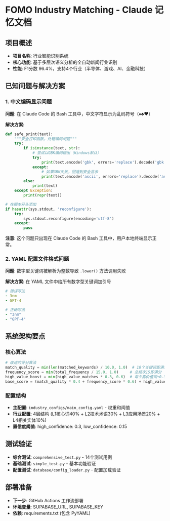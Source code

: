 # FOMO Industry Matching - Claude 记忆文档

## 项目概述
- **项目名称**: 行业智能识别系统
- **核心功能**: 基于多层次语义分析的全自动新闻行业识别
- **性能**: F1分数 96.4%，支持4个行业（半导体、游戏、AI、金融科技）

## 已知问题与解决方案

### 1. 中文编码显示问题
**问题**: 在 Claude Code 的 Bash 工具中，中文字符显示为乱码符号（♦♣♥）

**解决方案**: 
```python
def safe_print(text):
    """安全打印函数，处理编码问题"""
    try:
        if isinstance(text, str):
            # 尝试以GBK编码输出（Windows默认）
            try:
                print(text.encode('gbk', errors='replace').decode('gbk'))
            except:
                # 如果GBK失败，回退到安全显示
                print(text.encode('ascii', errors='replace').decode('ascii'))
        else:
            print(text)
    except Exception:
        print(repr(text))

# 在脚本开头添加
if hasattr(sys.stdout, 'reconfigure'):
    try:
        sys.stdout.reconfigure(encoding='utf-8')
    except:
        pass
```

**注意**: 这个问题只出现在 Claude Code 的 Bash 工具中，用户本地终端显示正常。

### 2. YAML 配置文件格式问题
**问题**: 数字型关键词被解析为整数导致 `.lower()` 方法调用失败

**解决方案**: 在 YAML 文件中给所有数字型关键词加引号
```yaml
# 错误写法
- 3nm
- GPT-4

# 正确写法  
- "3nm"
- "GPT-4"
```

## 系统架构要点

### 核心算法
```python
# 改进的评分算法
match_quality = min(len(matched_keywords) / 10.0, 1.0)  # 10个关键词即满分
frequency_score = min(total_frequency / 15.0, 1.0)     # 总频次15即满分
high_value_boost = min(high_value_matches * 0.3, 0.6)  # 每个高价值词+0.3
base_score = (match_quality * 0.4 + frequency_score * 0.6) + high_value_boost
```

### 配置结构
- **主配置**: `industry_configs/main_config.yaml` - 权重和阈值
- **行业配置**: 4层结构 (L1核心词40% + L2技术术语30% + L3应用场景20% + L4相关实体10%)
- **置信度阈值**: high_confidence: 0.3, low_confidence: 0.15

## 测试验证
- **综合测试**: `comprehensive_test.py` - 14个测试用例
- **基础测试**: `simple_test.py` - 基本功能验证
- **配置测试**: `database/config_loader.py` - 配置加载验证

## 部署准备
- **下一步**: GitHub Actions 工作流部署
- **环境变量**: SUPABASE_URL, SUPABASE_KEY
- **依赖**: requirements.txt (包含 PyYAML)
